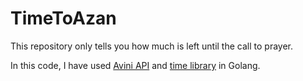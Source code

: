 # TimeToAzan
This repository only tells you how much is left until the call to prayer.

In this code, I have used [Avini API](https://prayer.aviny.com/api/prayertimes) and [time library](https://pkg.go.dev/time@go1.20.6) in Golang.
